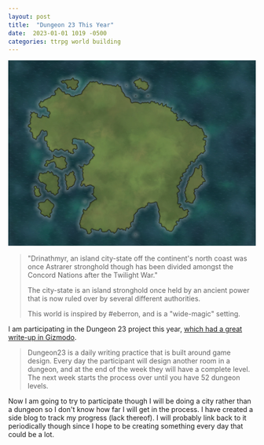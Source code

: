 ```yaml
---
layout: post
title:  "Dungeon 23 This Year"
date:  2023-01-01 1019 -0500
categories: ttrpg world building
---
```


![ A blank map of a green island amid a soft blue sea.](/img/map_blank.jpg)

> "Drinathmyr, an island city-state off the continent's north coast was once Astrarer stronghold though has been divided amongst the Concord Nations after the Twilight War."
> 
> The city-state is an island stronghold once held by an ancient power that is now ruled over by several different authorities.
> 
> This world is inspired by #eberron, and is a "wide-magic" setting.

I am participating in the Dungeon 23 project this year, [which had a great write-up in Gizmodo](https://gizmodo.com/dungeon23-2023-ttrpg-writing-challenge-roleplaying-game-1849930262).

> Dungeon23 is a daily writing practice that is built around game design. Every day the participant will design another room in a dungeon, and at the end of the week they will have a complete level. The next week starts the process over until you have 52 dungeon levels.

Now I am going to try to participate though I will be doing a city rather than a dungeon so I don't know how far I will get in the process. I have created a side blog to track my progress (lack thereof). I will probably link back to it periodically though since I hope to be creating something every day that could be a lot.